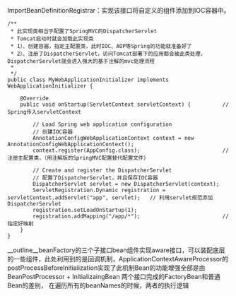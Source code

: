ImportBeanDefinitionRegistrar：实现该接口将自定义的组件添加到IOC容器中。


```
/**
 * 此实现类相当于配置了SpringMVC的DispatcherServlet
 * Tomcat启动时就会加载此实现类
 * 1）、创建容器，指定主配置类，此时IOC、AOP等Spring的功能就准备好了
 * 2）、注册了DispatcherServlet，访问Tomcat部署下的应用都会被此类处理，DispatcherServlet就会进入强大的基于注解的mvc处理流程
 *
 */
public class MyWebApplicationInitializer implements WebApplicationInitializer {

    @Override
    public void onStartup(ServletContext servletContext) {          // Spring传入servletContext

        // Load Spring web application configuration
        // 创建IOC容器
        AnnotationConfigWebApplicationContext context = new AnnotationConfigWebApplicationContext();
        context.register(AppConfig.class);                          // 注册主配置类，（用注解版的SpringMVC配置替代配置文件）

        // Create and register the DispatcherServlet
        // 配置了DispatcherServlet，并且保存IOC容器
        DispatcherServlet servlet = new DispatcherServlet(context);
        ServletRegistration.Dynamic registration = servletContext.addServlet("app", servlet);   // 利用servlet规范添加DispatcherServlet
        registration.setLoadOnStartup(1);
        registration.addMapping("/app/*");                          // 指定好映射
    }
}
```


__outline__beanFactory的三个子接口bean组件实现aware接口，可以装配底层的一些组件，此处利用到的是回调机制，ApplicationContextAwareProcessor的
postProcessBeforeInitialization实现了此机制Bean的功能增强全部是由BeanPostProcessor + InitializaingBean 两个接口完成的FactoryBean和普通Bean的差别，
在遍历所有的beanNames的时候，两者的执行逻辑


